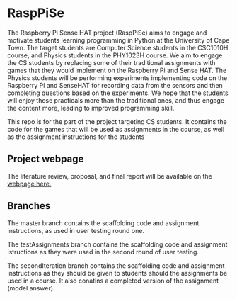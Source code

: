 # RaspPiSe

The Raspberry Pi Sense HAT project (RaspPiSe) aims to engage
and motivate students learning programming in Python at the
University of Cape Town. The target students are Computer Science
students in the CSC1010H course, and Physics students in the
PHY1023H course. We aim to engage the CS students by replacing
some of their traditional assignments with games that they would
implement on the Raspberry Pi and Sense HAT. The Physics students
will be performing experiments implementing code on the
Raspberry Pi and SenseHAT for recording data from the sensors
and then completing questions based on the experiments. We hope
that the students will enjoy these practicals more than the traditional
ones, and thus engage the content more, leading to improved
programming skill.

This repo is for the part of the project targeting CS students. It contains the code for the games that will be used as assignments in the course, as well as the assignment instructions for the students

## Project webpage

The literature review, proposal, and final report will be available on the [webpage here.](http://projects.cs.uct.ac.za/honsproj/cgi-bin/view/2018/abdullahi_vanderheyde.zip/)

## Branches

The master branch contains the scaffolding code and assignment instructions, as used in user testing round one.

The testAssignments branch contains the scaffolding code and assignment istructions as they were used in the second round of user testing.

The secondIteration branch contains the scaffolding code and assignment instructions as they should be given to students should the assignments be used in a course. It also conatins a completed version of the assignment (model answer).
